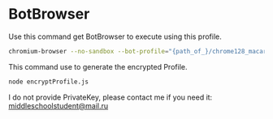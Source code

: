 # BotBrowser

Use this command get BotBrowser to execute using this profile.

```bash
chromium-browser --no-sandbox --bot-profile="{path_of_}/chrome128_macarm.enc"
```

This command use to generate the encrypted Profile.
```bash
node encryptProfile.js
```

I do not provide PrivateKey, please contact me if you need it:
middleschoolstudent@mail.ru